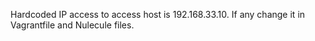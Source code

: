 Hardcoded IP access to access host is 192.168.33.10. If any change it in  Vagrantfile and Nulecule files.
